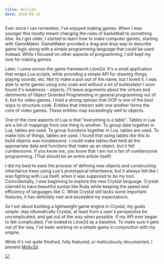 ```yaml
---
title: Molly2d
date: 2018-09-19
---
```


Ever since I can remember, I've enjoyed making games. When I was younger this mostly meant changing the rules of basketball to something else. As I got older, I started to learn how to make computer games, starting with GameMaker. GameMaker provided a drag and drop way to describe game logic along with a simple programming language that could be used instead. While I focused on other aspects of programming, I still kept my love for making games.

Later, I came across the game framework Löve2d. It's a small application that wraps Lua scripts, while providing a simple API for drawing things, playing sounds, etc. Not to make a pun out of the name, but I loved it. I was able to write games using only code and without a lot of boilerplate! I soon found it's weakness - objects. I'll leave arguments about the virtues and detriments of Object Oriented Programming in general programming out of it, but for video games, I hold a strong opinion that OOP is one of the best ways to structure code. Entities that interact with one another forms the core of video games. These entities map exceedingly well to objects.

One of the core aspects of Lua is that "everything is a table". Tables in Lua are a list of mappings from one thing to another. To group data together in Lua, tables are used. To group functions together in Lua, tables are used. To make lists of things, tables are used. I found that using tables like this to build objects was troublesome. I could make tables that held all the appropriate data and functions that make up an object, but it felt cumbersome. If you know me, you know that I am not a fan of cumbersome programming. (That should be an entire article itself)

I did my best to ease the process of defining new objects and constructing inheritance trees using Lua's prototypical inheritance, but it always felt like I was fighting with Lua itself, when it was supposed to be my tool. Coincidentally, I was beginning to explore the new Crystal language. Crystal claimed to have beautiful syntax like Ruby while keeping the speed and efficiency of languages like C. While Crystal still lacks some important features, it has definitely met and exceeded my expectations.

So I set about building a lightweight game engine in Crystal, my goals simple:  stay idiomatically Crystal, at least from a user's perspective be uncomplicated, and get out of the way when possible. If my API ever began to felt complicated, I've looked to Löve2d as a baseline. To make sure it gets out of the way, I've been working on a simple game in conjunction with my engine.

While it's not quite finished, fully featured, or meticulously documented, I present [Molly2d](https://github.com/willamin/molly2d).

![](/images/blog/001/molly2d.png)
